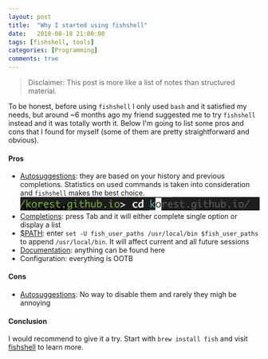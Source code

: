 ```yaml
---
layout: post
title:  "Why I started using fishshell"
date:   2018-08-18 21:00:00
tags: [fishshell, tools]
categories: [Programming]
comments: true
---
```

> Disclaimer: This post is more like a list of notes than structured material.

To be honest, before using `fishshell` I only used `bash` and it satisfied my needs, but around ~6 months ago my friend suggested me to try `fishshell` instead and it was totally worth it. 
Below I'm going to list some pros and cons that I found for myself (some of them are pretty straightforward and obvious).

#### Pros
* [Autosuggestions](https://fishshell.com/docs/current/tutorial.html#tut_autosuggestions): they are based on your history and previous completions. 
Statistics on used commands is taken into consideration and `fishshell` makes the best choice.
![](assets/images/fishshell/fish-1.png)
* [Completions](https://fishshell.com/docs/current/tutorial.html#tut_tab_completions): press Tab and it will either complete single option or display a list
* [$PATH](https://fishshell.com/docs/current/tutorial.html#tut_path): enter `set -U fish_user_paths /usr/local/bin $fish_user_paths` to append `/usr/local/bin`.
It will affect current and all future sessions
* [Documentation](https://fishshell.com/docs/current/index.html): anything can be found here
* Configuration: everything is OOTB

#### Cons
* [Autosuggestions](https://fishshell.com/docs/current/tutorial.html#tut_autosuggestions): No way to disable them and rarely they migh be annoying

#### Conclusion

I would recommend to give it a try.
Start with `brew install fish` and visit [fishshell](https://fishshell.com/docs/current/tutorial.html#tut_learning_Fish) to learn more.